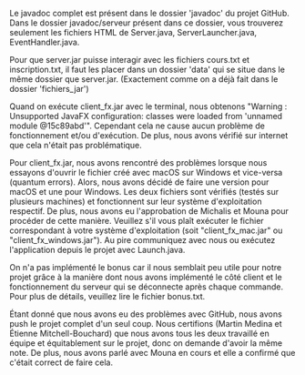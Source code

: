 Le javadoc complet est présent dans le dossier 'javadoc' du projet GitHub. Dans le dossier javadoc/serveur présent dans ce dossier, vous trouverez seulement les fichiers HTML de Server.java, ServerLauncher.java, EventHandler.java.

Pour que server.jar puisse interagir avec les fichiers cours.txt et inscription.txt, il faut les placer dans un dossier 'data' qui se situe dans le même dossier que server.jar. (Exactement comme on a déjà fait dans le dossier 'fichiers_jar')

Quand on exécute client_fx.jar avec le terminal, nous obtenons "Warning : Unsupported JavaFX configuration: classes were loaded from 'unnamed module @15c89abd'". Cependant cela ne cause aucun problème de fonctionnement et/ou d'exécution. De plus, nous avons vérifié sur internet que cela n'était pas problématique.

Pour client_fx.jar, nous avons rencontré des problèmes lorsque nous essayons d'ouvrir le fichier créé avec macOS sur Windows et vice-versa (quantum errors). Alors, nous avons décidé de faire une version pour macOS et une pour Windows. Les deux fichiers sont vérifiés (testés sur plusieurs machines) et fonctionnent sur leur système d'exploitation respectif. De plus, nous avons eu l'approbation de Michalis et Mouna pour procéder de cette manière. Veuillez s'il vous plaît exécuter le fichier correspondant à votre système d'exploitation (soit "client_fx_mac.jar" ou "client_fx_windows.jar"). Au pire communiquez avec nous ou exécutez l'application depuis le projet avec Launch.java.

On n'a pas implémenté le bonus car il nous semblait peu utile pour notre projet grâce à la manière dont nous avons implémenté le côté client et le fonctionnement du serveur qui se déconnecte après chaque commande. Pour plus de détails, veuillez	lire le fichier bonus.txt.

Étant donné que nous avons eu des problèmes avec GitHub, nous avons push le projet complet d'un seul coup. Nous certifions (Martin Medina et Étienne Mitchell-Bouchard) que nous avons tous les deux travaillé en équipe et équitablement sur le projet, donc on demande d'avoir la même note. 
De plus, nous avons parlé avec Mouna en cours et elle a confirmé que c'était correct de faire cela.
